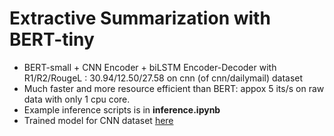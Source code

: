 # Extractive Summarization with BERT-tiny
 - BERT-small + CNN Encoder + biLSTM Encoder-Decoder with R1/R2/RougeL : 30.94/12.50/27.58 on cnn (of cnn/dailymail) dataset
 - Much faster and more resource efficient than BERT: appox 5 its/s on raw data with only 1 cpu core.
 - Example inference scripts is in **inference.ipynb**
 - Trained model for CNN dataset [here](https://drive.google.com/drive/folders/1CGFl9ihei9jSqoT6ITXwkU47ri9bXL1J?usp=sharing)
